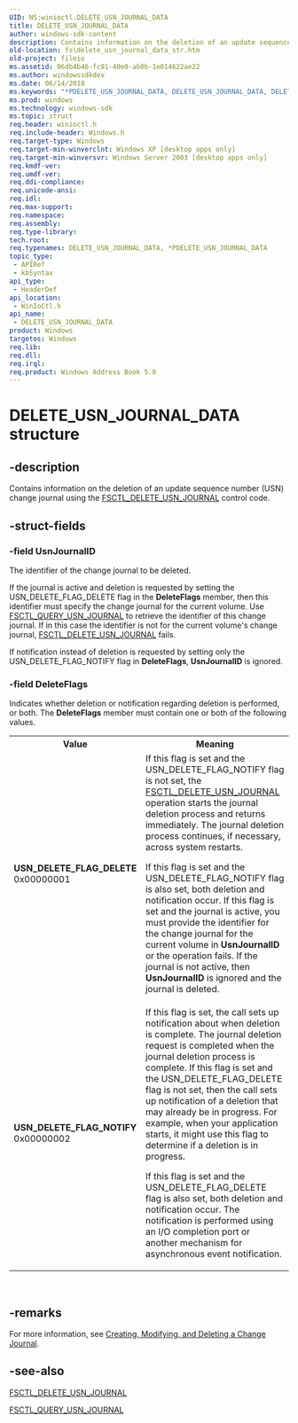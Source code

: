 ```yaml
---
UID: NS:winioctl.DELETE_USN_JOURNAL_DATA
title: DELETE_USN_JOURNAL_DATA
author: windows-sdk-content
description: Contains information on the deletion of an update sequence number (USN) change journal using the FSCTL_DELETE_USN_JOURNAL control code.
old-location: fs\delete_usn_journal_data_str.htm
old-project: fileio
ms.assetid: 06db4b46-fc91-40e0-ab0b-1e014622ae22
ms.author: windowssdkdev
ms.date: 06/14/2018
ms.keywords: "*PDELETE_USN_JOURNAL_DATA, DELETE_USN_JOURNAL_DATA, DELETE_USN_JOURNAL_DATA structure [Files], PDELETE_USN_JOURNAL_DATA, PDELETE_USN_JOURNAL_DATA structure pointer [Files], USN_DELETE_FLAG_DELETE, USN_DELETE_FLAG_NOTIFY, _win32_delete_usn_journal_data_str, base.delete_usn_journal_data_str, fs.delete_usn_journal_data_str, winioctl/DELETE_USN_JOURNAL_DATA, winioctl/PDELETE_USN_JOURNAL_DATA"
ms.prod: windows
ms.technology: windows-sdk
ms.topic: struct
req.header: winioctl.h
req.include-header: Windows.h
req.target-type: Windows
req.target-min-winverclnt: Windows XP [desktop apps only]
req.target-min-winversvr: Windows Server 2003 [desktop apps only]
req.kmdf-ver: 
req.umdf-ver: 
req.ddi-compliance: 
req.unicode-ansi: 
req.idl: 
req.max-support: 
req.namespace: 
req.assembly: 
req.type-library: 
tech.root: 
req.typenames: DELETE_USN_JOURNAL_DATA, *PDELETE_USN_JOURNAL_DATA
topic_type:
 - APIRef
 - kbSyntax
api_type:
 - HeaderDef
api_location:
 - WinIoCtl.h
api_name:
 - DELETE_USN_JOURNAL_DATA
product: Windows
targetos: Windows
req.lib: 
req.dll: 
req.irql: 
req.product: Windows Address Book 5.0
---
```


# DELETE_USN_JOURNAL_DATA structure


## -description


Contains information on the deletion of an update sequence number (USN) change journal using the 
<a href="https://msdn.microsoft.com/6c85464d-019b-4923-9acf-152b4ee8c31b">FSCTL_DELETE_USN_JOURNAL</a> control code.


## -struct-fields




### -field UsnJournalID

The identifier of the change journal to be deleted. 




If the journal is active and deletion is requested by setting the USN_DELETE_FLAG_DELETE flag in the <b>DeleteFlags</b> member, then this identifier must specify the change journal for the current volume. Use 
<a href="https://msdn.microsoft.com/9491b054-934a-4b76-bf77-f397b6386f82">FSCTL_QUERY_USN_JOURNAL</a> to retrieve the identifier of this change journal. If in this case the identifier is not for the current volume's change journal, 
<a href="https://msdn.microsoft.com/6c85464d-019b-4923-9acf-152b4ee8c31b">FSCTL_DELETE_USN_JOURNAL</a> fails.

If notification instead of deletion is requested by setting only the USN_DELETE_FLAG_NOTIFY flag in <b>DeleteFlags</b>, <b>UsnJournalID</b> is ignored.


### -field DeleteFlags

Indicates whether deletion or notification regarding deletion is performed, or both. The <b>DeleteFlags</b> member must contain one or both of the following values. 



<table>
<tr>
<th>Value</th>
<th>Meaning</th>
</tr>
<tr>
<td width="40%"><a id="USN_DELETE_FLAG_DELETE"></a><a id="usn_delete_flag_delete"></a><dl>
<dt><b>USN_DELETE_FLAG_DELETE</b></dt>
<dt>0x00000001</dt>
</dl>
</td>
<td width="60%">
If this flag is set and the USN_DELETE_FLAG_NOTIFY flag is not set, the 
<a href="https://msdn.microsoft.com/6c85464d-019b-4923-9acf-152b4ee8c31b">FSCTL_DELETE_USN_JOURNAL</a> operation starts the journal deletion process and returns immediately. The journal deletion process continues, if necessary, across system restarts.


If this flag is set and the USN_DELETE_FLAG_NOTIFY flag is also set, both deletion and notification occur.
If this flag is set and the journal is active, you must provide the identifier for the change journal for the current volume in <b>UsnJournalID</b> or the operation fails. If the journal is not active, then <b>UsnJournalID</b> is ignored and the journal is deleted.

</td>
</tr>
<tr>
<td width="40%"><a id="USN_DELETE_FLAG_NOTIFY"></a><a id="usn_delete_flag_notify"></a><dl>
<dt><b>USN_DELETE_FLAG_NOTIFY</b></dt>
<dt>0x00000002</dt>
</dl>
</td>
<td width="60%">
If this flag is set, the call sets up notification about when deletion is complete. The journal deletion request is completed when the journal deletion process is complete. If this flag is set and the USN_DELETE_FLAG_DELETE flag is not set, then the call sets up notification of a deletion that may already be in progress. For example, when your application starts, it might use this flag to determine if a deletion is in progress.


If this flag is set and the USN_DELETE_FLAG_DELETE flag is also set, both deletion and notification occur.
The notification is performed using an I/O completion port or another mechanism for asynchronous event notification.

</td>
</tr>
</table>
 


## -remarks



For more information, see 
<a href="https://msdn.microsoft.com/26cbacc2-d26b-434b-91b5-31aedc96da13">Creating, Modifying, and Deleting a Change Journal</a>.




## -see-also




<a href="https://msdn.microsoft.com/6c85464d-019b-4923-9acf-152b4ee8c31b">FSCTL_DELETE_USN_JOURNAL</a>



<a href="https://msdn.microsoft.com/9491b054-934a-4b76-bf77-f397b6386f82">FSCTL_QUERY_USN_JOURNAL</a>
 

 

